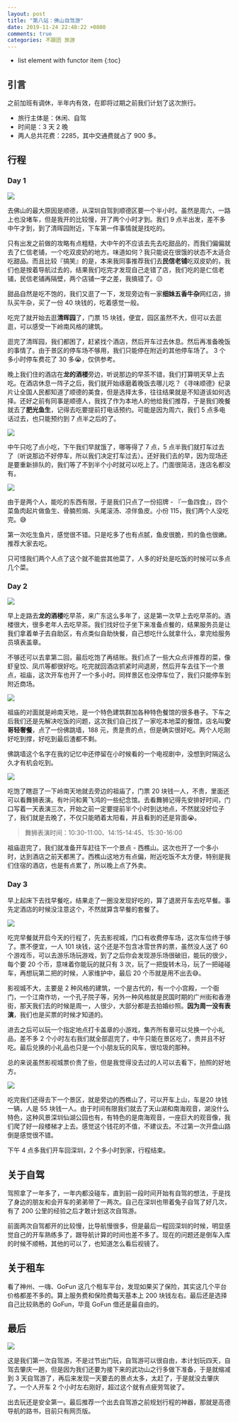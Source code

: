 ```yaml
---
layout: post
title: "第八站：佛山自驾游"
date: 2019-11-24 22:48:22 +0800
comments: true
categories: 不跟团 旅游
---
```

* list element with functor item
{:toc}


## 引言

之前加班有调休，半年内有效，在即将过期之前我们计划了这次旅行。

- 旅行主体是：休闲、自驾
- 时间是：3 天 2 晚
- 两人总共花费：2285，其中交通费就占了 900 多。

<!--more-->

## 行程

### Day 1

![](https://blog-1251237404.cos.ap-guangzhou.myqcloud.com/gGRMKN.jpg)

去佛山的最大原因是顺德，从深圳自驾到顺德区要一个半小时。虽然是周六，一路上也没堵车，但是我开的比较慢，开了两个小时才到。我们 9 点半出发，差不多中午才到，到了清晖园附近，下车第一件事情就是找吃的。

只有出发之前做的攻略有点粗糙，大中午的不应该去先去吃甜品的，而我们偏偏就去了仁信老铺，一个吃双皮奶的地方。味道如何？我只能说在很饿的状态不太适合吃甜品。而且比较『搞笑』的是，本来我同事推荐我们去**民信老铺**吃双皮奶的，我们也是按着导航过去的，结果我们吃完才发现自己走错了店，我们吃的是仁信老铺，民信老铺再隔壁，两个店铺一字之差，我搞错了。😔

甜品自然是吃不饱的，我们又逛了一下，发现旁边有一家**细妹五香牛杂**网红店，排队买牛杂，买了一份 40 块钱的，吃着感觉一般。

吃完了就开始去逛**清晖园**了，门票 15 块钱，便宜，园区虽然不大，但可以去逛逛，可以感受一下岭南风格的建筑。

逛完了清晖园，我们都困了，赶紧找个酒店，然后开车过去休息。然后再准备晚饭的事情了。由于景区的停车场不够用，我们只能停在附近的其他停车场了。 3 个多小时停车费花了 30 多😭，仅供参考。

晚上我们住的酒店在**龙的酒楼**旁边，听说那边的早茶不错，我们打算明天早上去吃。在酒店休息一阵子之后，我们就开始琢磨着晚饭去哪儿吃？《寻味顺德》纪录片让全国人民都知道了顺德的美食，但是选择太多，往往结果就是不知道该如何选择。还好之前有同事是顺德人，我找了作为本地人的他给我们推荐，于是我们晚餐就去了**肥光鱼生**，记得去吃要提前打电话预约。可能是因为周六，我们 5 点多电话过去，也只能预约到 7 点半之后的了。

![](https://blog-1251237404.cos.ap-guangzhou.myqcloud.com/ST57o0.jpg)

中午只吃了点小吃，下午我们早就饿了，哪等得了 7 点，5 点半我们就打车过去了（听说那边不好停车，所以我们决定打车过去）。还好我们去的早，因为现场还是要重新排队的，我们等了不到半个小时就可以吃上了。门面很简洁，连店名都没有。

![](https://blog-1251237404.cos.ap-guangzhou.myqcloud.com/8p7Su4.jpg)

由于是两个人，能吃的东西有限，于是我们只点了一份招牌 - 『一鱼四食』，四个菜鱼肉起片做鱼生、骨腩煎焗、头尾滚汤、凉伴鱼皮。小份 115，我们两个人没吃完。😅

第一次吃生鱼片，感觉很不错。只是吃多了也有点腻，鱼皮很脆，煎的鱼也很嫩。推荐大家去吃。

只可惜我们两个人点了这个就不能尝其他菜了，人多的好处是吃饭的时候可以多点几个菜。

### Day 2

![](https://blog-1251237404.cos.ap-guangzhou.myqcloud.com/wQf1aH.jpg)

早上走路去**龙的酒楼**吃早茶，来广东这么多年了，这是第一次早上去吃早茶的。酒楼很大，很多老年人去吃早茶。我们找好位子坐下来准备点餐的，结果服务员是让我们拿着单子去自助区，有点类似自助快餐，自己想吃什么就拿什么，拿完给服务员填表盖章。

不够还可以去拿第二回，最后吃饱了再结账。我们点了一些大众点评推荐的菜，像虾皇饺、凤爪等都很好吃。吃完就回酒店抓紧时间退房，然后开车去往下一个景点，祖庙，这次开车也开了一个多小时。同样景区也没停车位了，我们只能停车到附近商场。

![](https://blog-1251237404.cos.ap-guangzhou.myqcloud.com/AQxTjg.jpg)

祖庙的对面就是岭南天地，是一个特色建筑群加各种特色餐馆的很多巷子。下车之后我们还是先解决吃饭的问题，这次我们自己找了一家吃本地菜的餐馆，店名叫**安哥轻奢餐**，点了一份佛跳墙，188 元，贵是贵的点，但是确实很好吃。两个人吃刚好吃到撑，好吃到最后渣都不剩。

佛跳墙这个名字在我的记忆中还停留在小时候看的一个电视剧中，没想到时隔这么久才有机会吃到。

![](https://blog-1251237404.cos.ap-guangzhou.myqcloud.com/ED0Jl0.jpg)

吃饱了瞎逛了一下岭南天地就去旁边的祖庙了，门票 20 块钱一人，不贵，里面还可以看舞狮表演。有叶问和黄飞鸿的一些纪念馆。去看舞狮记得先安排好时间，门口写着一天表演三次，开始之前一定要提前半个小时到达地点，不然就没好位子了，我们就是去晚了，不仅只能晒着太阳看，并且看到的还是背面😭。

> 舞狮表演时间：10:30-11:00、14:15-14:45、15:30-16:00

祖庙逛完了，我们就准备开车赶往下一个景点 - 西樵山。这次也开了一个多小时，达到酒店之前天都黑了。西樵山这地方有点偏，附近吃饭不太方便，特别是我们住宿的酒店，也是有点累了，所以晚上点了外卖。

### Day 3

早上起床下去找早餐吃，结果走了一圈没发现好吃的，算了退房开车去吃早餐。事先定酒店的时候没注意这个，不然就算含早餐的套餐了。

![](https://blog-1251237404.cos.ap-guangzhou.myqcloud.com/ItEd0M.jpg)

吃完早餐就开启今天的行程了，先去影视城，门口有收费停车场，这次车位终于够了。票不便宜，一人 101 块钱，这个还是不包含冰雪世界的票，虽然没人送了 60 个游戏币，可以去游乐场玩游戏，到了之后你会发现游乐场很破旧，能玩的很少，每个要 20 个币，意味着你能玩的就只有 3 次，玩了一把旋转木马，玩了一把碰碰车，再想玩第二把的时候，人家维护中，最后 20 个币就是用不出去😅。

影视城不大，主要是 2 种风格的建筑，一个是古代的，有一个小宫殿，一个衙门，一个江南作坊，一个孔子院子等，另外一种风格就是民国时期的广州街和香港街，那天我们去的时候是周一，人很少，大部分都是去拍婚纱照。**因为周一没有表演**，我们也是买票的时候才知道的。

进去之后可以玩一个指定地点打卡盖章的小游戏，集齐所有章可以兑换一个小礼品，差不多 2 个小时左右我们就全部逛完了，中午只能在景区吃了，贵并且不好吃。最后兑换的小礼品也只是一个小朋友玩的风车，很垃圾的那种。

总的来说虽然影视城票价贵了些，但是我觉得没去过的人可以去看下，拍照的好地方。

![](https://blog-1251237404.cos.ap-guangzhou.myqcloud.com/6abMiN.jpg)

吃完我们还得去下一个景区，就是旁边的西樵山了，可以开车上山，车是20 块钱一辆，人是 55 块钱一人。由于时间有限我们就去了天山湖和南海观音，湖没什么特色，这种风景深圳仙湖公园也有，有特色的是南海观音，一座巨大的观音像，我们爬了好一段楼梯才上去。感觉这个钱花的不值，不建议去。不过第一次开盘山路倒是感觉很不错。

下午 4 点多我们开车回深圳，2 个多小时到家，行程结束。

## 关于自驾

驾照拿了一年多了，一年内都没碰车，直到前一段时间开始有自驾的想法，于是找了身边的朋友和会开车的弟弟带了一两次。自己在深圳也带着兔子自驾了好几次，有了 200 公里的经验之后才敢计划这次自驾游。

前面两次自驾都开的比较慢，比导航慢很多，但是最后一程回深圳的时候，明显感觉自己的开车熟练多了，跟导航计算的时间也差不多了。现在的问题还是倒车入库的时候不顺畅，其他的可以了，也知道怎么看后视镜了。

## 关于租车

看了神州、一嗨、GoFun 这几个租车平台，发现如果买了保险，其实这几个平台价格都差不多的。算上服务费和保险费每天基本上 200 块钱左右。最后还是选择自己比较熟悉的 GoFun，毕竟 GoFun 借还是最自由的。

## 最后

![](https://blog-1251237404.cos.ap-guangzhou.myqcloud.com/1gFqKD.png)

这是我们第一次自驾游，不是过节出门玩，自驾游可以很自由，本计划玩四天，自驾去肇庆一趟，但是因为我们还要为接下来的武功山之行多做下准备，于是就缩减到 3 天自驾游了，再后来发现一天要去的景点太多，太赶了，于是就没去肇庆了。一个人开车 2 个小时左右刚好，超过这个就有点疲劳驾驶了。

出去玩还是安全第一。最后推荐一个出去自驾游之前规划行程的神器，那就是高德导航的路书，目前只有网页版。